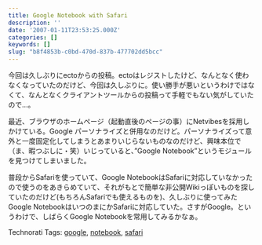 ```yaml
---
title: Google Notebook with Safari
description: ''
date: '2007-01-11T23:53:25.000Z'
categories: []
keywords: []
slug: "b8f4853b-c0bd-470d-837b-477702dd5bcc"
---
```

今回は久しぶりにectoからの投稿。ectoはレジストしたけど、なんとなく使わなくなっていたのだけど、今回は久しぶりに。使い勝手が悪いというわけではなくて、なんとなくクライアントツールからの投稿って手軽でもない気がしていたので…。

最近、ブラウザのホームページ（起動直後のページの事）にNetvibesを採用しかけている。Google パーソナライズと併用なのだけど。パーソナライズって意外と一度固定化してしまうとあまりいじらないものなのだけど、興味本位で（ま、暇つぶしに・笑）いじっていると、”Google Notebook”というモジュールを見つけてしまいました。

普段からSafariを使っていて、Google NotebookはSafariに対応していなかったので使うのをあきらめていて、それがもとで簡単な非公開Wikiっぽいものを探していたのだけど(もちろんSafariでも使えるものを)、久しぶりに使ってみたGoogle NotebookはいつのまにかSafariに対応していた。さすがGoogle。というわけで、しばらくGoogle Notebookを常用してみるかなぁ。

Technorati Tags: [google](http://www.technorati.com/tag/google), [notebook](http://www.technorati.com/tag/notebook), [safari](http://www.technorati.com/tag/safari)